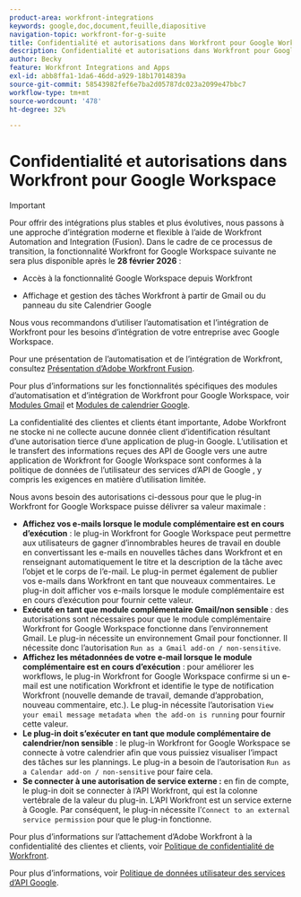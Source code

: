 ```yaml
---
product-area: workfront-integrations
keywords: google,doc,document,feuille,diapositive
navigation-topic: workfront-for-g-suite
title: Confidentialité et autorisations dans Workfront pour Google Workspace
description: Confidentialité et autorisations dans Workfront pour Google Workspace
author: Becky
feature: Workfront Integrations and Apps
exl-id: abb8ffa1-1da6-46dd-a929-18b17014839a
source-git-commit: 58543982fef6e7ba2d05787dc023a2099e47bbc7
workflow-type: tm+mt
source-wordcount: '478'
ht-degree: 32%

---
```


# Confidentialité et autorisations dans Workfront pour Google Workspace

>[!IMPORTANT]
>
>Pour offrir des intégrations plus stables et plus évolutives, nous passons à une approche d’intégration moderne et flexible à l’aide de Workfront Automation and Integration (Fusion). Dans le cadre de ce processus de transition, la fonctionnalité Workfront for Google Workspace suivante ne sera plus disponible après le **28 février 2026** :
>
>* Accès à la fonctionnalité Google Workspace depuis Workfront
>
>* Affichage et gestion des tâches Workfront à partir de Gmail ou du panneau du site Calendrier Google
>
>Nous vous recommandons d’utiliser l’automatisation et l’intégration de Workfront pour les besoins d’intégration de votre entreprise avec Google Workspace.
>
>Pour une présentation de l’automatisation et de l’intégration de Workfront, consultez [Présentation d’Adobe Workfront Fusion](https://experienceleague.adobe.com/en/docs/workfront-fusion/using/get-started-with-fusion/understand-workfront-fusion/workfront-fusion-overview).
>
>Pour plus d’informations sur les fonctionnalités spécifiques des modules d’automatisation et d’intégration de Workfront pour Google Workspace, voir [Modules Gmail](https://experienceleague.adobe.com/en/docs/workfront-fusion/using/references/apps-and-their-modules/third-party-app-connectors/gmail-modules) et [Modules de calendrier Google](https://experienceleague.adobe.com/en/docs/workfront-fusion/using/references/apps-and-their-modules/third-party-app-connectors/google-calendar-modules).

La confidentialité des clientes et clients étant importante, Adobe Workfront ne stocke ni ne collecte aucune donnée client d’identification résultant d’une autorisation tierce d’une application de plug-in Google. L’utilisation et le transfert des informations reçues des API de Google vers une autre application de Workfront for Google Workspace sont conformes à la politique de données de l’utilisateur des services d’API de Google [](https://developers.google.com/terms/api-services-user-data-policy), y compris les exigences en matière d’utilisation limitée.

Nous avons besoin des autorisations ci-dessous pour que le plug-in Workfront for Google Workspace puisse délivrer sa valeur maximale :

* **Affichez vos e-mails lorsque le module complémentaire est en cours d’exécution** : le plug-in Workfront for Google Workspace peut permettre aux utilisateurs de gagner d’innombrables heures de travail en double en convertissant les e-mails en nouvelles tâches dans Workfront et en renseignant automatiquement le titre et la description de la tâche avec l’objet et le corps de l’e-mail. Le plug-in permet également de publier vos e-mails dans Workfront en tant que nouveaux commentaires. Le plug-in doit afficher vos e-mails lorsque le module complémentaire est en cours d’exécution pour fournir cette valeur.
* **Exécuté en tant que module complémentaire Gmail/non sensible** : des autorisations sont nécessaires pour que le module complémentaire Workfront for Google Workspace fonctionne dans l’environnement Gmail. Le plug-in nécessite un environnement Gmail pour fonctionner. Il nécessite donc l’autorisation `Run as a Gmail add-on / non-sensitive`.
* **Affichez les métadonnées de votre e-mail lorsque le module complémentaire est en cours d’exécution** : pour améliorer les workflows, le plug-in Workfront for Google Workspace confirme si un e-mail est une notification Workfront et identifie le type de notification Workfront (nouvelle demande de travail, demande d’approbation, nouveau commentaire, etc.). Le plug-in nécessite l’autorisation `View your email message metadata when the add-on is running` pour fournir cette valeur.
* **Le plug-in doit s’exécuter en tant que module complémentaire de calendrier/non sensible** : le plug-in Workfront for Google Workspace se connecte à votre calendrier afin que vous puissiez visualiser l’impact des tâches sur les plannings. Le plug-in a besoin de l’autorisation `Run as a Calendar add-on / non-sensitive` pour faire cela.
* **Se connecter à une autorisation de service externe :** en fin de compte, le plug-in doit se connecter à l’API Workfront, qui est la colonne vertébrale de la valeur du plug-in. L’API Workfront est un service externe à Google. Par conséquent, le plug-in nécessite l’`Connect to an external service permission` pour que le plug-in fonctionne.

Pour plus d’informations sur l’attachement d’Adobe Workfront à la confidentialité des clientes et clients, voir [Politique de confidentialité de Workfront](https://www.adobe.com/content/dam/cc/en/legal/terms/enterprise/pdfs/Privacy-Notice-and-Privacy-Shield-Statement-Adobe-Workfront.pdf).

Pour plus d’informations, voir [Politique de données utilisateur des services d’API Google](https://developers.google.com/terms/api-services-user-data-policy).
